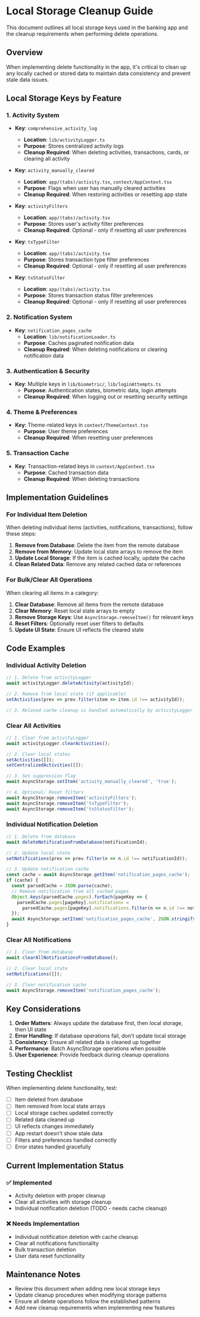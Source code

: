 # Local Storage Cleanup Guide

This document outlines all local storage keys used in the banking app and the cleanup requirements when performing delete operations.

## Overview

When implementing delete functionality in the app, it's critical to clean up any locally cached or stored data to maintain data consistency and prevent stale data issues.

## Local Storage Keys by Feature

### 1. Activity System
- **Key**: `comprehensive_activity_log`
  - **Location**: `lib/activityLogger.ts`
  - **Purpose**: Stores centralized activity logs
  - **Cleanup Required**: When deleting activities, transactions, cards, or clearing all activity

- **Key**: `activity_manually_cleared`
  - **Location**: `app/(tabs)/activity.tsx`, `context/AppContext.tsx`
  - **Purpose**: Flags when user has manually cleared activities
  - **Cleanup Required**: When restoring activities or resetting app state

- **Key**: `activityFilters`
  - **Location**: `app/(tabs)/activity.tsx`
  - **Purpose**: Stores user's activity filter preferences
  - **Cleanup Required**: Optional - only if resetting all user preferences

- **Key**: `txTypeFilter`
  - **Location**: `app/(tabs)/activity.tsx`
  - **Purpose**: Stores transaction type filter preferences
  - **Cleanup Required**: Optional - only if resetting all user preferences

- **Key**: `txStatusFilter`
  - **Location**: `app/(tabs)/activity.tsx`
  - **Purpose**: Stores transaction status filter preferences
  - **Cleanup Required**: Optional - only if resetting all user preferences

### 2. Notification System
- **Key**: `notification_pages_cache`
  - **Location**: `lib/notificationLoader.ts`
  - **Purpose**: Caches paginated notification data
  - **Cleanup Required**: When deleting notifications or clearing notification data

### 3. Authentication & Security
- **Key**: Multiple keys in `lib/biometric/`, `lib/loginAttempts.ts`
  - **Purpose**: Authentication states, biometric data, login attempts
  - **Cleanup Required**: When logging out or resetting security settings

### 4. Theme & Preferences
- **Key**: Theme-related keys in `context/ThemeContext.tsx`
  - **Purpose**: User theme preferences
  - **Cleanup Required**: When resetting user preferences

### 5. Transaction Cache
- **Key**: Transaction-related keys in `context/AppContext.tsx`
  - **Purpose**: Cached transaction data
  - **Cleanup Required**: When deleting transactions

## Implementation Guidelines

### For Individual Item Deletion

When deleting individual items (activities, notifications, transactions), follow these steps:

1. **Remove from Database**: Delete the item from the remote database
2. **Remove from Memory**: Update local state arrays to remove the item
3. **Update Local Storage**: If the item is cached locally, update the cache
4. **Clean Related Data**: Remove any related cached data or references

### For Bulk/Clear All Operations

When clearing all items in a category:

1. **Clear Database**: Remove all items from the remote database
2. **Clear Memory**: Reset local state arrays to empty
3. **Remove Storage Keys**: Use `AsyncStorage.removeItem()` for relevant keys
4. **Reset Filters**: Optionally reset user filters to defaults
5. **Update UI State**: Ensure UI reflects the cleared state

## Code Examples

### Individual Activity Deletion
```typescript
// 1. Delete from activityLogger
await activityLogger.deleteActivity(activityId);

// 2. Remove from local state (if applicable)
setActivities(prev => prev.filter(item => item.id !== activityId));

// 3. Related cache cleanup is handled automatically by activityLogger
```

### Clear All Activities
```typescript
// 1. Clear from activityLogger
await activityLogger.clearActivities();

// 2. Clear local states
setActivities([]);
setCentralizedActivities([]);

// 3. Set suppression flag
await AsyncStorage.setItem('activity_manually_cleared', 'true');

// 4. Optional: Reset filters
await AsyncStorage.removeItem('activityFilters');
await AsyncStorage.removeItem('txTypeFilter');
await AsyncStorage.removeItem('txStatusFilter');
```

### Individual Notification Deletion
```typescript
// 1. Delete from database
await deleteNotificationFromDatabase(notificationId);

// 2. Update local state
setNotifications(prev => prev.filter(n => n.id !== notificationId));

// 3. Update notification cache
const cache = await AsyncStorage.getItem('notification_pages_cache');
if (cache) {
  const parsedCache = JSON.parse(cache);
  // Remove notification from all cached pages
  Object.keys(parsedCache.pages).forEach(pageKey => {
    parsedCache.pages[pageKey].notifications = 
      parsedCache.pages[pageKey].notifications.filter(n => n.id !== notificationId);
  });
  await AsyncStorage.setItem('notification_pages_cache', JSON.stringify(parsedCache));
}
```

### Clear All Notifications
```typescript
// 1. Clear from database
await clearAllNotificationsFromDatabase();

// 2. Clear local state
setNotifications([]);

// 3. Clear notification cache
await AsyncStorage.removeItem('notification_pages_cache');
```

## Key Considerations

1. **Order Matters**: Always update the database first, then local storage, then UI state
2. **Error Handling**: If database operations fail, don't update local storage
3. **Consistency**: Ensure all related data is cleaned up together
4. **Performance**: Batch AsyncStorage operations when possible
5. **User Experience**: Provide feedback during cleanup operations

## Testing Checklist

When implementing delete functionality, test:

- [ ] Item deleted from database
- [ ] Item removed from local state arrays
- [ ] Local storage caches updated correctly
- [ ] Related data cleaned up
- [ ] UI reflects changes immediately
- [ ] App restart doesn't show stale data
- [ ] Filters and preferences handled correctly
- [ ] Error states handled gracefully

## Current Implementation Status

### ✅ Implemented
- Activity deletion with proper cleanup
- Clear all activities with storage cleanup
- Individual notification deletion (TODO - needs cache cleanup)

### ❌ Needs Implementation
- Individual notification deletion with cache cleanup
- Clear all notifications functionality
- Bulk transaction deletion
- User data reset functionality

## Maintenance Notes

- Review this document when adding new local storage keys
- Update cleanup procedures when modifying storage patterns
- Ensure all delete operations follow the established patterns
- Add new cleanup requirements when implementing new features